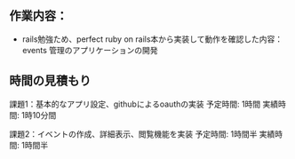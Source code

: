 ## 作業内容：
* rails勉強ため、perfect ruby on rails本から実装して動作を確認した内容：
events 管理のアプリケーションの開発

## 時間の見積もり
課題1：基本的なアプリ設定、githubによるoauthの実装
予定時間: 1時間
実績時間: 1時10分間

課題2：イベントの作成、詳細表示、閲覧機能を実装
予定時間: 1時間半
実績時間: 1時間半
